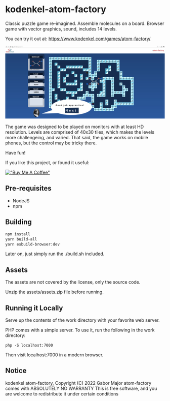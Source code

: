 # kodenkel-atom-factory

Classic puzzle game re-imagined. Assemble molecules on a board. Browser game with vector graphics, sound, includes 14 levels.

You can try it out at: https://www.kodenkel.com/games/atom-factory/

![Showcase of the mini-game running in a browser](showcase.jpg)

The game was designed to be played on monitors with at least HD resolution. Levels are comprised of 40x30 tiles, which makes the levels more challengeing, and varied. That said, the game works on mobile phones, but the control may be tricky there. 

Have fun!

If you like this project, or found it useful:

[!["Buy Me A Coffee"](https://www.buymeacoffee.com/assets/img/custom_images/orange_img.png)](https://www.buymeacoffee.com/kodenkel)

## Pre-requisites

- NodeJS
- npm

## Building

```
npm install
yarn build-all
yarn esbuild-browser:dev
```

Later on, just simply run the ./build.sh included.

## Assets

The assets are not covered by the license, only the source code.

Unzip the assets/assets.zip file before running.

## Running it Locally

Serve up the contents of the work directory with your favorite web server.

PHP comes with a simple server. To use it, run the following in the work directory:

```
php -S localhost:7000
```

Then visit localhost:7000 in a modern browser.

## Notice

kodenkel atom-factory, Copyright (C) 2022 Gabor Major
atom-factory comes with ABSOLUTELY NO WARRANTY
This is free software, and you are welcome to redistribute it under certain conditions

